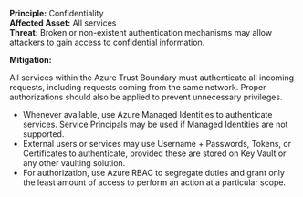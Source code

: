 **Principle:** Confidentiality  
**Affected Asset:** All services  
**Threat:** Broken or non-existent authentication mechanisms may allow attackers to gain access to confidential information.

**Mitigation:**

All services within the Azure Trust Boundary must authenticate all incoming requests, including requests coming from the same network. Proper authorizations should also be applied to prevent unnecessary privileges.

- Whenever available, use Azure Managed Identities to authenticate services. Service Principals may be used if Managed Identities are not supported.
- External users or services may use Username + Passwords, Tokens, or Certificates to authenticate, provided these are stored on Key Vault or any other vaulting solution.
- For authorization, use Azure RBAC to segregate duties and grant only the least amount of access to perform an action at a particular scope.
